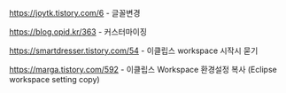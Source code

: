 https://joytk.tistory.com/6 - 글꼴변경

https://blog.opid.kr/363 - 커스터마이징

https://smartdresser.tistory.com/54 - 이클립스 workspace 시작시 묻기

https://marga.tistory.com/592 - 이클립스 Workspace 환경설정 복사 (Eclipse workspace setting copy)
